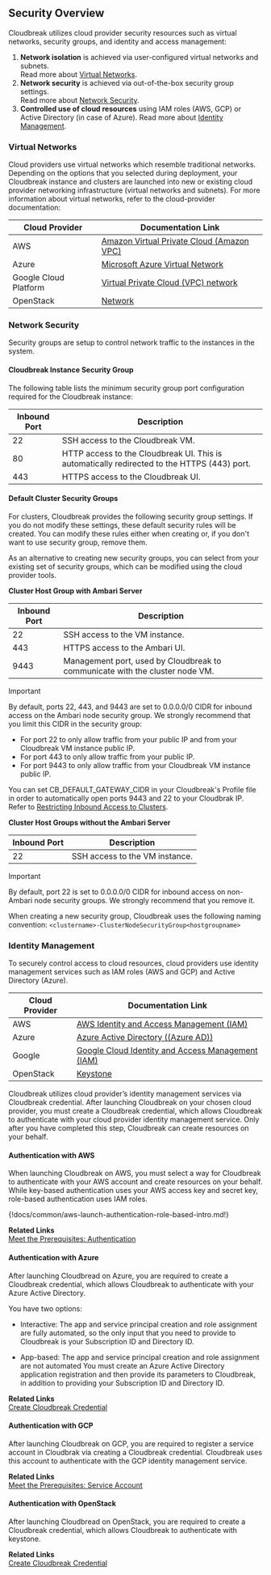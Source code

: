 ## Security Overview

Cloudbreak utilizes cloud provider security resources such as virtual networks, security groups, and identity and access management:

1. **Network isolation** is achieved via user-configured virtual networks and subnets.  
    Read more about [Virtual Networks](#virtual-networks).  
2. **Network security** is achieved via out-of-the-box security group settings.  
    Read more about [Network Security](#network-security).   
3. **Controlled use of cloud resources** using IAM roles (AWS, GCP) or Active Directory (in case of Azure). 
    Read more about [Identity Management](#identity-management).    
 

### Virtual Networks

Cloud providers use virtual networks which resemble traditional networks. Depending on the options that you selected during deployment, your Cloudbreak instance and clusters are launched into new or existing cloud provider networking infrastructure (virtual networks and subnets). For more information about virtual networks, refer to the cloud-provider documentation:
  
| Cloud Provider | Documentation Link |
|---|---|
| AWS | [Amazon Virtual Private Cloud (Amazon VPC)](https://aws.amazon.com/documentation/vpc/) |
| Azure | [Microsoft Azure Virtual Network](https://docs.microsoft.com/en-us/azure/virtual-network/virtual-networks-overview) |
| Google Cloud Platform | [Virtual Private Cloud (VPC) network](https://cloud.google.com/compute/docs/vpc/) |
| OpenStack | [Network](https://docs.openstack.org/mitaka/networking-guide/intro-os-networking.html) |

### Network Security 

Security groups are setup to control network traffic to the instances in the system.

#### Cloudbreak Instance Security Group

The following table lists the minimum security group port configuration required for the Cloudbreak instance:

| Inbound Port | Description |
|---|---|
| 22 | SSH access to the Cloudbreak VM. |
| 80 | HTTP access to the Cloudbreak UI. This is automatically redirected to the HTTPS (443) port. |
| 443 | HTTPS access to the Cloudbreak UI. |

#### Default Cluster Security Groups 

For clusters, Cloudbreak provides the following security group settings. If you do not modify these settings, these default security rules will be created. You can modify these rules either when creating or, if you don't want to use security group, remove them. 

As an alternative to creating new security groups, you can select from your existing set of security groups, which can be modified using the cloud provider tools. 
 
**Cluster Host Group with Ambari Server**

| Inbound Port | Description |
|---|---|
| 22 | SSH access to the VM instance. |
| 443 | HTTPS access to the Ambari UI. |
| 9443 | Management port, used by Cloudbreak to communicate with the cluster node VM. |

<div class="danger">
<p class="first admonition-title">Important</p>
<p class="last">
By default, ports 22, 443, and 9443 are set to 0.0.0.0/0 CIDR for inbound access on the Ambari node security group. We strongly recommend that you limit this CIDR in the security group:
<ul><li>For port 22 to only allow traffic from your public IP and from your Cloudbreak VM instance public IP.</li>
<li>For port 443 to only allow traffic from your public IP.</li>
<li>For port 9443 to only allow traffic from your Cloudbreak VM instance public IP.</li></ul>
You can set  CB_DEFAULT_GATEWAY_CIDR in your Cloudbreak's Profile file in order to automatically open ports 9443 and 22 to your Cloudbrak IP. Refer to <a href="../security-cb/index.html#restricting-inbound-access-to-clusters">Restricting Inbound Access to Clusters</a>.   
</p>
</div>

**Cluster Host Groups without the Ambari Server**

| Inbound Port | Description |
|---|---|
| 22 | SSH access to the VM instance. |

<div class="danger">
<p class="first admonition-title">Important</p>
<p class="last">
By default, port 22 is set to 0.0.0.0/0 CIDR for inbound access on non-Ambari node security groups. We strongly recommend that you remove it.</p>
</div>

When creating a new security group, Cloudbreak uses the following naming convention: `<clustername>-ClusterNodeSecurityGroup<hostgroupname>` 


### Identity Management

To securely control access to cloud resources, cloud providers use identity management services such as IAM roles (AWS and GCP) and Active Directory (Azure). 

| Cloud Provider | Documentation Link | 
|---|---|
| AWS | [AWS Identity and Access Management (IAM)](http://docs.aws.amazon.com/IAM/latest/UserGuide/introduction.html) |
| Azure | [Azure Active Directory ((Azure AD))](https://docs.microsoft.com/en-us/azure/active-directory/active-directory-whatis) | 
| Google | [Google Cloud Identity and Access Management (IAM)](https://cloud.google.com/iam/docs/overview) | 
| OpenStack | [Keystone](https://docs.openstack.org/keystone/pike/) |

Cloudbreak utilizes cloud provider’s identity management services via Cloudbreak credential. After launching Cloudbreak on your chosen cloud provider, you must create a Cloudbreak credential, which allows Cloudbreak to authenticate with your cloud provider identity management service. Only after you have completed this step, Cloudbreak can create resources on your behalf. 


#### Authentication with AWS

When launching Cloudbreak on AWS, you must select a way for Cloudbreak to authenticate with your AWS account and create resources on your behalf. While key-based authentication uses your AWS access key and secret key, role-based authentication uses IAM roles.

{!docs/common/aws-launch-authentication-role-based-intro.md!}

**Related Links**  
[Meet the Prerequisites: Authentication](aws-launch.md#authentication)  


#### Authentication with Azure

After launching Cloudbread on Azure, you are required to create a Cloudbreak credential, which allows Cloudbreak to authenticate with your Azure Active Directory. 

You have two options:

* Interactive: The app and service principal creation and role assignment are fully automated, so the only input that you need to provide to Cloudbreak is your Subscription ID and Directory ID. 

* App-based: The app and service principal creation and role assignment are not automated You must create an Azure Active Directory application registration and then provide its parameters to Cloudbreak, in addition to providing your Subscription ID and Directory ID. 

**Related Links**  
[Create Cloudbreak Credential](azure-launch.md#create-cloudbreak-credential)  


#### Authentication with GCP

After launching Cloudbreak on GCP, you are required to register a service account in Cloudbrak via creating a Cloudbreak credential. Cloudbreak uses this account to authenticate with the GCP identity management service.

**Related Links**  
[Meet the Prerequisites: Service Account](gcp-launch.md#service-account)  


#### Authentication with OpenStack 

After launching Cloudbread on OpenStack, you are required to create a Cloudbreak credential, which allows Cloudbreak to authenticate with keystone. 


**Related Links**  
[Create Cloudbreak Credential](os-launch.md#create-cloudbreak-credential)  
